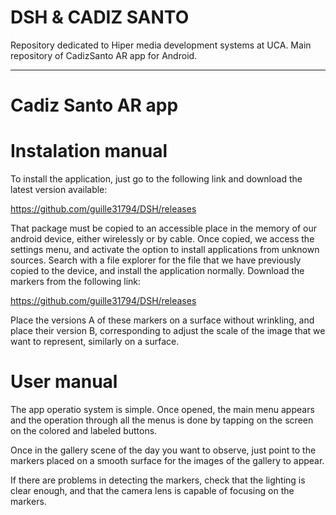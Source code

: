 # DSH & CADIZ SANTO
Repository dedicated to Hiper media development systems at UCA.
Main repository of CadizSanto AR app for Android.

-----------------------------------------------------------------

# Cadiz Santo AR app

# Instalation manual

To install the application, just go to the following link and download the latest version available:

https://github.com/guille31794/DSH/releases

That package must be copied to an accessible place in the memory of our android device, either wirelessly or by cable.
Once copied, we access the settings menu, and activate the option to install applications from unknown sources.
Search with a file explorer for the file that we have previously copied to the device, and install the application normally.
Download the markers from the following link:

https://github.com/guille31794/DSH/releases

Place the versions A of these markers on a surface without wrinkling, and place their version B, corresponding to adjust the scale of the image that we want to represent, similarly on a surface.

# User manual

The app operatio system is simple. Once opened, the main menu appears and the operation through all the menus is done by tapping on the screen on the colored and labeled buttons.

Once in the gallery scene of the day you want to observe, just point to the markers placed on a smooth surface for the images of the gallery to appear.

If there are problems in detecting the markers, check that the lighting is clear enough, and that the camera lens is capable of focusing on the markers.
